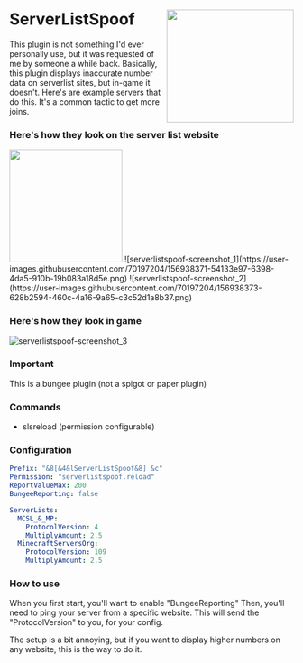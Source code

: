 # ServerListSpoof <img align="right" src="https://user-images.githubusercontent.com/70197204/156938000-aa53a96f-ebc9-4beb-8e74-520d444a09fe.png" height="200" width="225">
This plugin is not something I'd ever personally use, but it was requested of me by someone a while back.
Basically, this plugin displays inaccurate number data on serverlist sites, but in-game it doesn't.
Here's are example servers that do this. It's a common tactic to get more joins.

### Here's how they look on the server list website 
<img src="https://user-images.githubusercontent.com/70197204/156938373-628b2594-460c-4a16-9a65-c3c52d1a8b37.png" height="200" width="200">
![serverlistspoof-screenshot_1](https://user-images.githubusercontent.com/70197204/156938371-54133e97-6398-4da5-910b-19b083a18d5e.png)
![serverlistspoof-screenshot_2](https://user-images.githubusercontent.com/70197204/156938373-628b2594-460c-4a16-9a65-c3c52d1a8b37.png)

### Here's how they look in game
![serverlistspoof-screenshot_3](https://user-images.githubusercontent.com/70197204/156938385-691af40b-84e6-47b0-9541-dcf795737467.png)

### Important
This is a bungee plugin (not a spigot or paper plugin)

### Commands
- slsreload (permission configurable)

### Configuration
```yaml
Prefix: "&8[&4&lServerListSpoof&8] &c"
Permission: "serverlistspoof.reload"
ReportValueMax: 200
BungeeReporting: false

ServerLists:
  MCSL_&_MP:
    ProtocolVersion: 4
    MultiplyAmount: 2.5
  MinecraftServersOrg:
    ProtocolVersion: 109
    MultiplyAmount: 2.5
```

### How to use
When you first start, you'll want to enable "BungeeReporting"
Then, you'll need to ping your server from a specific website.
This will send the "ProtocolVersion" to you, for your config.

The setup is a bit annoying, but if you want to display higher
numbers on any website, this is the way to do it. 
